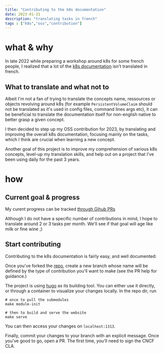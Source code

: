```yaml
---
title: "Contributing to the k8s documentation"
date: 2023-01-31
description: "translating tasks in french"
tags : ["k8s","oss","contribution"]
---
```


# what & why

In late 2022 while preparing a workshop around k8s for some french people,
I realized that a lot of the [k8s documentation](https://kubernetes.io/docs/home/) isn't translated in french.

## What to translate and what not to
Albeit I'm not a fan of trying to translate the concepts name, ressources or objects revolving around k8s
(for example `PersistentVolumeClaim` should not be translated as it's used in config files, command lines args etc),
it can be beneficial to translate the documentation itself for non-english native to better grasp a given concept.

I then decided to step up my OSS contribution for 2023, by translating and improving the overall k8s documentation, focusing
mainly on the tasks, which I think are crucial when learning a new concept.

Another goal of this project is to improve my comprehension of various k8s concepts, level-up my translation skills,
and help out on a project that I've been using daily for the past 3 years.

# how

## Current goal & progress

My curent progress can be tracked [through Gihub PRs](https://github.com/kubernetes/website/pulls?q=is%3Apr+author%3Ak0rventen+)

Although I do not have a specific number of contributions in mind, 
I hope to translate around 2 or 3 tasks per month. 
We'll see if that goal will age like milk or fine wine ;)

## Start contributing

Contributing to the k8s documentation is fairly easy, and well documented:

Once you've forked the [repo](https://github.com/kubernetes/website), 
create a new branch whose name will be defined by the type of 
contribution you'll want to make (see the PR help for guidance.)

The project is using [hugo](https://gohugo.io/) as its building tool. 
You can either use it directly, or through a container to visualize your changes locally.
In the repo dir, run 

```
# once to pull the submodules
make module-init

# then to build and serve the website
make serve
```

You can then access your changes on `localhost:1313`.


Finally, commit your changes to your branch with an explicit message. 
Once you've good to go, open a PR. The first time, you'll need to sign the CNCF CLA.
